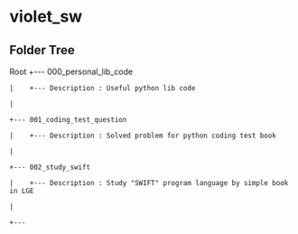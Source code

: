 # violet_sw

## Folder Tree
Root
    +--- 000_personal_lib_code

    |    +--- Description : Useful python lib code

    |

    +--- 001_coding_test_question

    |    +--- Description : Solved problem for python coding test book

    |

    +--- 002_study_swift

    |    +--- Description : Study "SWIFT" program language by simple book in LGE

    |

    +---
